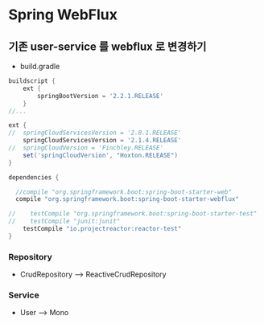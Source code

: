 # Spring WebFlux

## 기존 user-service 를 webflux 로 변경하기

- build.gradle
```gradle
buildscript {
    ext {
        springBootVersion = '2.2.1.RELEASE'
    }
//...

ext {
//	springCloudServicesVersion = '2.0.1.RELEASE'
	springCloudServicesVersion = '2.1.4.RELEASE'
//	springCloudVersion = 'Finchley.RELEASE'
    set('springCloudVersion', "Hoxton.RELEASE")
}

dependencies {

  //compile "org.springframework.boot:spring-boot-starter-web"
  compile "org.springframework.boot:spring-boot-starter-webflux"

//    testCompile "org.springframework.boot:spring-boot-starter-test"
//    testCompile "junit:junit"
    testCompile "io.projectreactor:reactor-test"
}
```


### Repository
  - CrudRepository --> ReactiveCrudRepository

### Service
  - User --> Mono<User>

###